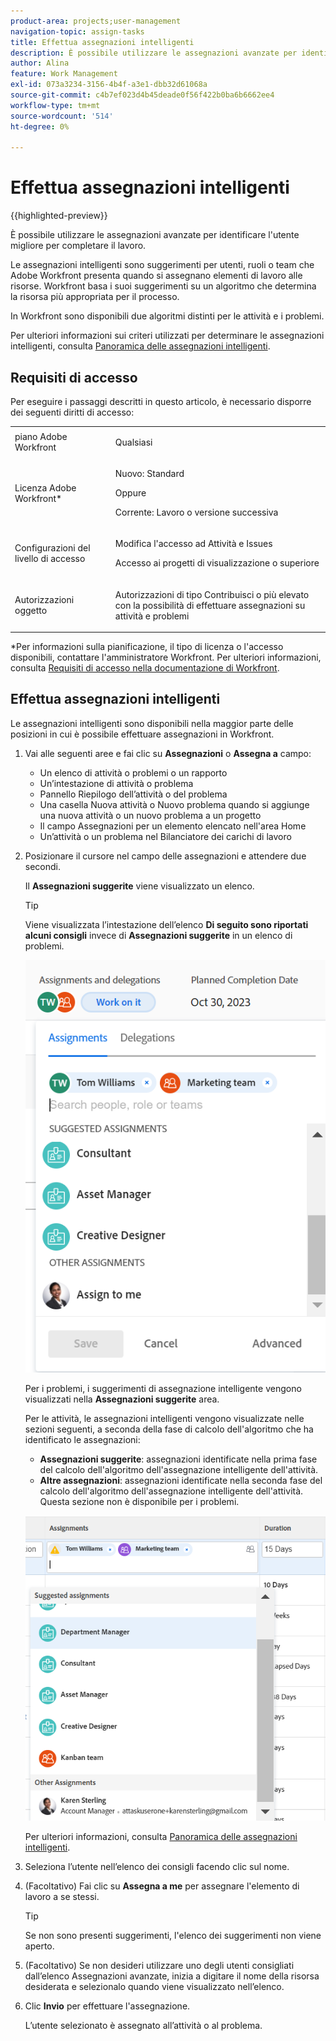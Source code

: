 ```yaml
---
product-area: projects;user-management
navigation-topic: assign-tasks
title: Effettua assegnazioni intelligenti
description: È possibile utilizzare le assegnazioni avanzate per identificare l'utente migliore per completare il lavoro. Le assegnazioni intelligenti sono suggerimenti per utenti, ruoli o team presentati da Adobe Workfront quando si assegnano elementi di lavoro alle risorse in base a un algoritmo che determina la risorsa più appropriata per il processo. Per informazioni sulle assegnazioni Smart, vedere Cenni preliminari sulle assegnazioni Smart.
author: Alina
feature: Work Management
exl-id: 073a3234-3156-4b4f-a3e1-dbb32d61068a
source-git-commit: c4b7ef023d4b45deade0f56f422b0ba6b6662ee4
workflow-type: tm+mt
source-wordcount: '514'
ht-degree: 0%

---
```


# Effettua assegnazioni intelligenti

<!--Audited: 02/2024-->

<!-- {{preview-and-fast-release}} -->

{{highlighted-preview}}

È possibile utilizzare le assegnazioni avanzate per identificare l&#39;utente migliore per completare il lavoro.

Le assegnazioni intelligenti sono suggerimenti per utenti, ruoli o team che Adobe Workfront presenta quando si assegnano elementi di lavoro alle risorse. Workfront basa i suoi suggerimenti su un algoritmo che determina la risorsa più appropriata per il processo.

<span class="preview">In Workfront sono disponibili due algoritmi distinti per le attività e i problemi. </span>

Per ulteriori informazioni sui criteri utilizzati per determinare le assegnazioni intelligenti, consulta [Panoramica delle assegnazioni intelligenti](../../../manage-work/tasks/assign-tasks/smart-assignments.md).

## Requisiti di accesso

Per eseguire i passaggi descritti in questo articolo, è necessario disporre dei seguenti diritti di accesso:

<table style="table-layout:auto"> 
 <col> 
 <col> 
 <tbody> 
  <tr> 
   <td role="rowheader">piano Adobe Workfront</td> 
   <td> <p>Qualsiasi</p> </td> 
  </tr> 
  <tr> 
   <td role="rowheader">Licenza Adobe Workfront*</td> 
   <td> <p>Nuovo: Standard</p>
      Oppure
      <p>Corrente: Lavoro o versione successiva</p> </td> 
  </tr> 
  <tr> 
   <td role="rowheader">Configurazioni del livello di accesso</td> 
   <td> <p>Modifica l'accesso ad Attività e Issues</p> <p>Accesso ai progetti di visualizzazione o superiore</p>  </td> 
  </tr> 
  <tr> 
   <td role="rowheader">Autorizzazioni oggetto</td> 
   <td> <p>Autorizzazioni di tipo Contribuisci o più elevato con la possibilità di effettuare assegnazioni su attività e problemi</p> </td> 
  </tr> 
 </tbody> 
</table>

*Per informazioni sulla pianificazione, il tipo di licenza o l&#39;accesso disponibili, contattare l&#39;amministratore Workfront. Per ulteriori informazioni, consulta [Requisiti di accesso nella documentazione di Workfront](/help/quicksilver/administration-and-setup/add-users/access-levels-and-object-permissions/access-level-requirements-in-documentation.md).

## Effettua assegnazioni intelligenti

Le assegnazioni intelligenti sono disponibili nella maggior parte delle posizioni in cui è possibile effettuare assegnazioni in Workfront.

1. Vai alle seguenti aree e fai clic su **Assegnazioni** o **Assegna a** campo:

   * Un elenco di attività o problemi o un rapporto
   * Un’intestazione di attività o problema
   * Pannello Riepilogo dell’attività o del problema
   * <span class="preview">Una casella Nuova attività o Nuovo problema quando si aggiunge una nuova attività o un nuovo problema a un progetto</span>
   * Il campo Assegnazioni per un elemento elencato nell&#39;area Home
   * Un’attività o un problema nel Bilanciatore dei carichi di lavoro

1. Posizionare il cursore nel campo delle assegnazioni e attendere due secondi.

   <span class="preview">Il **Assegnazioni suggerite** viene visualizzato un elenco.</span> <!--check the casing for "assignments" should be lower case in task lists??-->

   >[!TIP]
   >
   >   Viene visualizzata l’intestazione dell’elenco **Di seguito sono riportati alcuni consigli** invece di **Assegnazioni suggerite** in un elenco di problemi.

   ![](assets/smart-assignments-task-header-nwe-350x302.png)

   Per i problemi, i suggerimenti di assegnazione intelligente vengono visualizzati nella **Assegnazioni suggerite** area.

   Per le attività, le assegnazioni intelligenti vengono visualizzate nelle sezioni seguenti, a seconda della fase di calcolo dell&#39;algoritmo che ha identificato le assegnazioni:

   * **Assegnazioni suggerite**: assegnazioni identificate nella prima fase del calcolo dell&#39;algoritmo dell&#39;assegnazione intelligente dell&#39;attività.
   * <span class="preview">**Altre assegnazioni**: assegnazioni identificate nella seconda fase del calcolo dell&#39;algoritmo dell&#39;assegnazione intelligente dell&#39;attività. Questa sezione non è disponibile per i problemi. </span> <!--replace this with the new UI: "Other assignments"-->

   ![](assets/smart-assignments-task-list.png)

   Per ulteriori informazioni, consulta [Panoramica delle assegnazioni intelligenti](../../../manage-work/tasks/assign-tasks/smart-assignments.md).

1. Seleziona l’utente nell’elenco dei consigli facendo clic sul nome.

1. (Facoltativo) Fai clic su **Assegna a me** per assegnare l&#39;elemento di lavoro a se stessi.

   >[!TIP]
   >
   >Se non sono presenti suggerimenti, l&#39;elenco dei suggerimenti non viene aperto.

1. (Facoltativo) Se non desideri utilizzare uno degli utenti consigliati dall’elenco Assegnazioni avanzate, inizia a digitare il nome della risorsa desiderata e selezionalo quando viene visualizzato nell’elenco.
1. Clic **Invio** per effettuare l&#39;assegnazione.

   L’utente selezionato è assegnato all’attività o al problema.
